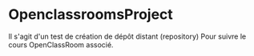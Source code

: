 # OpenclassroomsProject

Il s'agit d'un test de création de dépôt distant (repository)
Pour suivre le cours OpenClassRoom associé.
